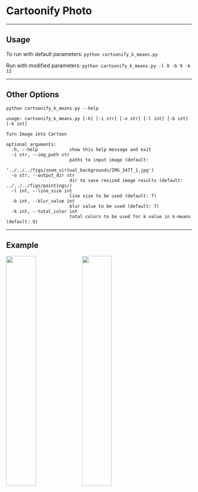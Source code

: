 # Cartoonify Photo #

----
## Usage ##
To run with default parameters:
`python cartoonify_k_means.py`

Run with modified parameters:
`python cartoonify_k_means.py -l 9 -b 9 -k 12`


----
## Other Options ##
`python cartoonify_k_means.py --help`

```
usage: cartoonify_k_means.py [-h] [-i str] [-o str] [-l int] [-b int] [-k int]

Turn Image into Cartoon

optional arguments:
  -h, --help            show this help message and exit
  -i str, --img_path str
                        paths to input image (default:
                        '../../../figs/zoom_virtual_backgrounds/IMG_3477_1.jpg')
  -o str, --output_dir str
                        dir to save resized image results (default: ../../../figs/paintings/)
  -l int, --line_size int
                        line size to be used (default: 7)
  -b int, --blur_value int
                        blur value to be used (default: 7)
  -k int, --total_color int
                        total colors to be used for k value in k-means (default: 9)
```

----
## Example ##

<img src="../../../figs/zoom_virtual_backgrounds/IMG_3477_1.jpg" width="40%"> <img src="../../../figs/paintings/IMG_3477_1_cartoonified.png" width="40%">